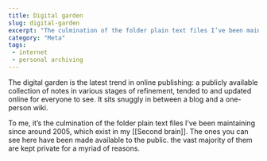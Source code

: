 ```yaml
---
title: Digital garden
slug: digital-garden
excerpt: "The culmination of the folder plain text files I’ve been maintaining since around 2005"
category: "Meta"
tags:
 - internet
 - personal archiving
---
```

The digital garden is the latest trend in online publishing: a publicly available collection of notes in various stages of refinement, tended to and updated online for everyone to see. It sits snuggly in between a blog and a one-person wiki. 

To me, it’s the culmination of the folder plain text files I’ve been maintaining since around 2005, which exist in my [[Second brain]]. The ones you can see here have been made available to the public. the vast majority of them are kept private for a myriad of reasons.


